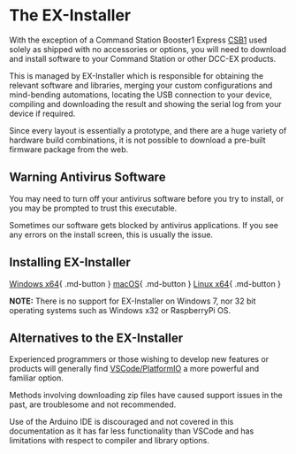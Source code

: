 # The EX-Installer

With the exception of a Command Station Booster1 Express [CSB1](?CSB1) used solely as shipped with no accessories or options, you will need to download and install software to your Command Station or other DCC-EX products.

This is managed by EX-Installer which is responsible for obtaining the relevant software and libraries, merging your custom configurations and mind-bending automations, locating the USB connection to your device,  compiling and downloading the result and showing the serial log from your device if required.

Since every layout is essentially a prototype, and there are a huge variety of hardware build combinations, it is not possible to download a pre-built firmware package from the web.

## Warning Antivirus Software

You may need to turn off your antivirus software before you try to install, or you may be prompted to trust this executable.

Sometimes our software gets blocked by antivirus applications. If you see any errors on the install screen, this is usually the issue.

## Installing EX-Installer

[Windows x64](download-win.md){ .md-button }
[macOS](download-mac.md){ .md-button }
[Linux x64](download-linux.md){ .md-button }

**NOTE:** There is no support for EX-Installer on Windows 7, nor 32 bit operating systems such as Windows x32 or RaspberryPi OS.

## Alternatives to the EX-Installer

Experienced programmers or those wishing to develop new features or products will generally find [VSCode/PlatformIO](platformio.md) a more powerful and familiar option.

Methods involving downloading zip files have caused  support issues in the past, are troublesome and not recommended.

Use of the Arduino IDE is discouraged and not covered in this documentation as it has far less functionality than VSCode and has limitations with respect to compiler and library options.
